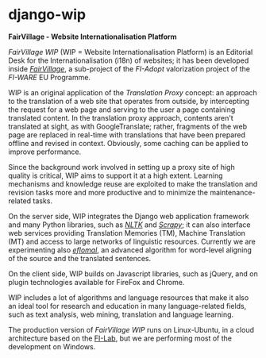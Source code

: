# django-wip

**FairVillage - Website Internationalisation Platform**

*FairVillage WIP* (WIP = Website Internationalisation Platform) is an Editorial Desk for the Internationalisation (i18n) of websites; it has been developed inside [*FairVillage*](http://fiadopt-project.eu/2015/10/startup-spotlight-fairvillage/), a sub-project of the *FI-Adopt* valorization project of the *FI-WARE* EU Programme.

WIP is an original application of the *Translation Proxy* concept: an approach to the translation of a web site that operates
from outside, by intercepting the request for a web page and serving to the user a page containing translated content. In the translation proxy approach, contents aren't translated at sight, as with GoogleTranslate; rather, fragments of the web page are replaced in real-time with translations that have been prepared offline and revised in context. Obviously, some caching can be applied to improve performance.

Since the background work involved in setting up a proxy site of high quality is critical, WIP aims to support it at a high extent. Learning mechanisms and knowledge reuse are exploited to make the translation and revision tasks more and more productive and to minimize the maintenance-related tasks.

On the server side, WIP integrates the Django web application framework and many Python libraries, such as [*NLTK*](https://github.com/nltk/nltk) and [*Scrapy*](https://github.com/scrapy/scrapy); it can also interface web services providing Translation Memories (TM), Machine Translation (MT) and access to large networks of linguistic resources. Currently we are experimenting also [*eflomal*](https://github.com/robertostling/eflomal), an advanced algorithm for word-level aligning of the source and the translated sentences.

On the client side, WIP builds on Javascript libraries, such as jQuery, and on plugin technologies available for FireFox and Chrome.

WIP includes a lot of algorithms and language resources that make it also an ideal tool for research and education in many language-related fields, such as text analysis, web mining, translation and language learning.

The production version of *FairVillage WIP* runs on Linux-Ubuntu, in a cloud architecture based on the [FI-Lab](https://www.fiware.org/lab/), but we are performing most of the development on Windows.


